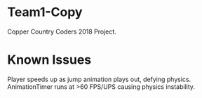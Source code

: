 # Team1-Copy
Copper Country Coders 2018 Project.  

# Known Issues
Player speeds up as jump animation plays out, defying physics.
AnimationTimer runs at >60 FPS/UPS causing physics instability.
